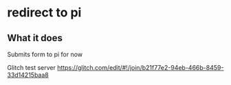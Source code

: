 # redirect to pi

## What it does ##

Submits form to pi for now


Glitch test server
https://glitch.com/edit/#!/join/b21f77e2-94eb-466b-8459-33d14215baa8
